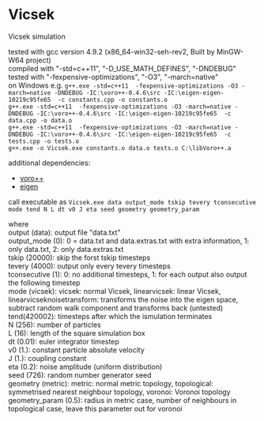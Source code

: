 # Vicsek
Vicsek simulation

tested with gcc version 4.9.2 (x86_64-win32-seh-rev2, Built by MinGW-W64 project)   
compiled with "-std=c++11", "-D_USE_MATH_DEFINES", "-DNDEBUG"  
tested with "-fexpensive-optimizations", "-O3", "-march=native"   
on Windows e.g. `g++.exe -std=c++11  -fexpensive-optimizations -O3 -march=native -DNDEBUG -IC:\voro++-0.4.6\src -IC:\eigen-eigen-10219c95fe65  -c constants.cpp -o constants.o`  
`g++.exe -std=c++11  -fexpensive-optimizations -O3 -march=native -DNDEBUG -IC:\voro++-0.4.6\src -IC:\eigen-eigen-10219c95fe65  -c data.cpp -o data.o`  
`g++.exe -std=c++11  -fexpensive-optimizations -O3 -march=native -DNDEBUG -IC:\voro++-0.4.6\src -IC:\eigen-eigen-10219c95fe65  -c tests.cpp -o tests.o`  
`g++.exe -o Vicsek.exe constants.o data.o tests.o C:\libVoro++.a`


additional dependencies:
- [voro++](http://math.lbl.gov/voro++/)
- [eigen](http://eigen.tuxfamily.org/index.php?title=Main_Page)


call executable as `Vicsek.exe data output_mode tskip tevery tconsecutive mode tend N L dt v0 J eta seed geometry geometry_param`

where  
output (data): output file "data.txt"  
output_mode (0): 0 = data.txt and data.extras.txt with extra information, 1: only data.txt, 2: only data.extras.txt  
tskip (20000): skip the forst tskip timesteps  
tevery (4000): output only every tevery timesteps  
tconsecutive (1): 0: no additional timesteps, 1: for each output also output the following timestep  
mode (vicsek): vicsek: normal Vicsek, linearvicsek: linear Vicsek, linearvicseknoisetransform: transforms the noise into the eigen space, subtract random walk component and transforms back (untested)  
tend(420002): timesteps after which the ismulation terminates  
N (256): number of particles  
L (16): length of the square simulation box  
dt (0.01): euler integrator timestep  
v0 (1.): constant particle absolute velocity  
J (1.): coupling constant  
eta (0.2): noise amplitude (uniform distribution)  
seed (726): random number generator seed  
geometry (metric): metric: normal metric topology, topological: symmetrised nearest neighbour topology, voronoi: Voronoi topology  
geometry_param (0.5): radius in metric case, number of neighbours in topological case, leave this parameter out for voronoi
